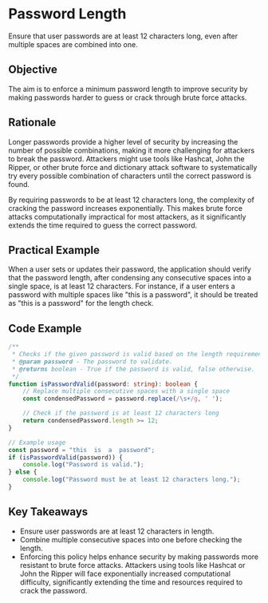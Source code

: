 # Password Length

Ensure that user passwords are at least 12 characters long, even after multiple spaces are combined into one.

## Objective
The aim is to enforce a minimum password length to improve security by making passwords harder to guess or crack through brute force attacks.

## Rationale
Longer passwords provide a higher level of security by increasing the number of possible combinations, making it more challenging for attackers to break the password. Attackers might use tools like Hashcat, John the Ripper, or other brute force and dictionary attack software to systematically try every possible combination of characters until the correct password is found.

By requiring passwords to be at least 12 characters long, the complexity of cracking the password increases exponentially. This makes brute force attacks computationally impractical for most attackers, as it significantly extends the time required to guess the correct password.

## Practical Example
When a user sets or updates their password, the application should verify that the password length, after condensing any consecutive spaces into a single space, is at least 12 characters. For instance, if a user enters a password with multiple spaces like "this is a password", it should be treated as "this is a password" for the length check.

## Code Example
```typescript
/**
 * Checks if the given password is valid based on the length requirement.
 * @param password - The password to validate.
 * @returns boolean - True if the password is valid, false otherwise.
 */
function isPasswordValid(password: string): boolean {
    // Replace multiple consecutive spaces with a single space
    const condensedPassword = password.replace(/\s+/g, ' ');

    // Check if the password is at least 12 characters long
    return condensedPassword.length >= 12;
}

// Example usage
const password = "this  is  a  password";
if (isPasswordValid(password)) {
    console.log("Password is valid.");
} else {
    console.log("Password must be at least 12 characters long.");
}
```

## Key Takeaways
- Ensure user passwords are at least 12 characters in length.
- Combine multiple consecutive spaces into one before checking the length.
- Enforcing this policy helps enhance security by making passwords more resistant to brute force attacks. Attackers using tools like Hashcat or John the Ripper will face exponentially increased computational difficulty, significantly extending the time and resources required to crack the password.
